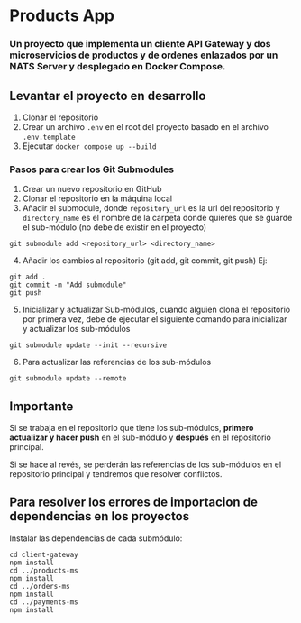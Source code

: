 # Products App

### Un proyecto que implementa un cliente API Gateway y dos microservicios de productos y de ordenes enlazados por un NATS Server y desplegado en Docker Compose.

## Levantar el proyecto en desarrollo

1. Clonar el repositorio
2. Crear un archivo `.env` en el root del proyecto basado en el archivo `.env.template`
3. Ejecutar `docker compose up --build`

### Pasos para crear los Git Submodules

1. Crear un nuevo repositorio en GitHub
2. Clonar el repositorio en la máquina local
3. Añadir el submodule, donde `repository_url` es la url del repositorio y `directory_name` es el nombre de la carpeta donde quieres que se guarde el sub-módulo (no debe de existir en el proyecto)

```
git submodule add <repository_url> <directory_name>
```

4. Añadir los cambios al repositorio (git add, git commit, git push)
   Ej:

```
git add .
git commit -m "Add submodule"
git push
```

5. Inicializar y actualizar Sub-módulos, cuando alguien clona el repositorio por primera vez, debe de ejecutar el siguiente comando para inicializar y actualizar los sub-módulos

```
git submodule update --init --recursive
```

6. Para actualizar las referencias de los sub-módulos

```
git submodule update --remote
```

## Importante

Si se trabaja en el repositorio que tiene los sub-módulos, **primero actualizar y hacer push** en el sub-módulo y **después** en el repositorio principal.

Si se hace al revés, se perderán las referencias de los sub-módulos en el repositorio principal y tendremos que resolver conflictos.

## Para resolver los errores de importacion de dependencias en los proyectos

Instalar las dependencias de cada submódulo:

```
cd client-gateway
npm install
cd ../products-ms
npm install
cd ../orders-ms
npm install
cd ../payments-ms
npm install
```
